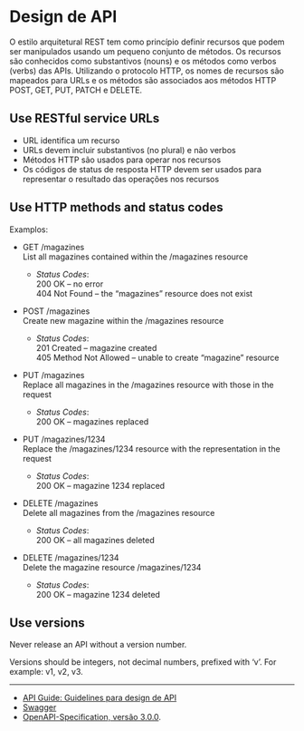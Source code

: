 # Design de API

O estilo arquitetural REST tem como princípio definir recursos que podem ser manipulados usando um pequeno conjunto de métodos. Os recursos são conhecidos como substantivos (nouns) e os métodos como verbos (verbs) das APIs. Utilizando o protocolo HTTP, os nomes de recursos são mapeados para URLs e os métodos são associados aos métodos HTTP POST, GET, PUT, PATCH e DELETE.

## Use RESTful service URLs

- URL identifica um recurso
- URLs devem incluir substantivos (no plural) e não verbos
- Métodos HTTP são usados para operar nos recursos
- Os códigos de status de resposta HTTP devem ser usados para representar o resultado das operações nos recursos

## Use HTTP methods and status codes

Examplos:
- GET /magazines  
  List all magazines contained within the /magazines resource  
  - _Status Codes_:  
  200 OK – no error  
  404 Not Found – the “magazines” resource does not exist

- POST /magazines  
  Create new magazine within the /magazines resource  
  - _Status Codes_:  
    201 Created – magazine created  
    405 Method Not Allowed – unable to create “magazine” resource

- PUT /magazines  
  Replace all magazines in the /magazines resource with those in the request  
  - _Status Codes_:  
    200 OK – magazines replaced

- PUT /magazines/1234  
  Replace the /magazines/1234 resource with the representation in the request  
  - _Status Codes_:  
    200 OK – magazine 1234 replaced

-  DELETE /magazines  
  Delete all magazines from the /magazines resource
    - _Status Codes_:  
    200 OK – all magazines deleted

 - DELETE /magazines/1234  
  Delete the magazine resource /magazines/1234  
   - _Status Codes_:  
    200 OK – magazine 1234 deleted

## Use versions

Never release an API without a version number.

Versions should be integers, not decimal numbers, prefixed with ‘v’. For example: v1, v2, v3.

---

- [API Guide: Guidelines para design de API](https://apiguide.readthedocs.io)
- [Swagger](https://swagger.io/) 
- [OpenAPI-Specification, versão 3.0.0](https://github.com/OAI/OpenAPI-Specification/blob/master/versions/3.0.0.md).
